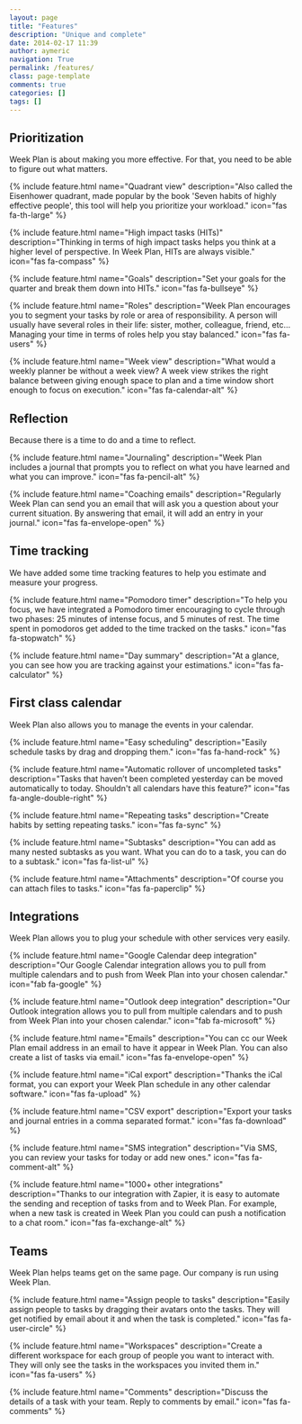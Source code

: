 ```yaml
---
layout: page
title: "Features"
description: "Unique and complete"
date: 2014-02-17 11:39
author: aymeric
navigation: True
permalink: /features/
class: page-template
comments: true
categories: []
tags: []
---
```


## Prioritization

Week Plan is about making you more effective. For that, you need to be able to figure out what matters.

{% include feature.html 
    name="Quadrant view" 
    description="Also called the Eisenhower quadrant, made popular by the book 'Seven habits of highly effective people', this tool will help you prioritize your workload." 
    icon="fas fa-th-large" 
%}

{% include feature.html 
    name="High impact tasks (HITs)" 
    description="Thinking in terms of high impact tasks helps you think at a higher level of perspective. In Week Plan, HITs are always visible." 
    icon="fas fa-compass" 
%}

{% include feature.html 
    name="Goals" 
    description="Set your goals for the quarter and break them down into HITs." 
    icon="fas fa-bullseye" 
%}

{% include feature.html 
    name="Roles" 
    description="Week Plan encourages you to segment your tasks by role or area of responsibility. A person will usually have several roles in their life: sister, mother, colleague, friend, etc… Managing your time in terms of roles help you stay balanced." 
    icon="fas fa-users" 
%}

{% include feature.html 
    name="Week view" 
    description="What would a weekly planner be without a week view? A week view strikes the right balance between giving enough space to plan and a time window short enough to focus on execution." 
    icon="fas fa-calendar-alt" 
%}

## Reflection
Because there is a time to do and a time to reflect.

{% include feature.html 
    name="Journaling" 
    description="Week Plan includes a journal that prompts you to reflect on what you have learned and what you can improve." 
    icon="fas fa-pencil-alt" 
%}

{% include feature.html 
    name="Coaching emails" 
    description="Regularly Week Plan can send you an email that will ask you a question about your current situation. By answering that email, it will add an entry in your journal." 
    icon="fas fa-envelope-open" 
%}

<!-- {% include feature.html 
    name="Analytics" 
    description="Week Plan has an analytics module that focuses on actionable metrics, rather than “vanity” metrics." 
    icon="fas fa-chart-pie" 
%} -->

## Time tracking
We have added some time tracking features to help you estimate and measure your progress.

{% include feature.html 
    name="Pomodoro timer" 
    description="To help you focus, we have integrated a Pomodoro timer encouraging to cycle through two phases: 25 minutes of intense focus, and 5 minutes of rest. The time spent in pomodoros get added to the time tracked on the tasks." 
    icon="fas fa-stopwatch" 
%}

{% include feature.html 
    name="Day summary" 
    description="At a glance, you can see how you are tracking against your estimations." 
    icon="fas fa-calculator" 
%}

## First class calendar
Week Plan also allows you to manage the events in your calendar.

{% include feature.html 
    name="Easy scheduling" 
    description="Easily schedule tasks by drag and dropping them." 
    icon="fas fa-hand-rock" 
%}

{% include feature.html 
    name="Automatic rollover of uncompleted tasks" 
    description="Tasks that haven’t been completed yesterday can be moved automatically to today. Shouldn't all calendars have this feature?" 
    icon="fas fa-angle-double-right" 
%}

{% include feature.html 
    name="Repeating tasks" 
    description="Create habits by setting repeating tasks." 
    icon="fas fa-sync" 
%}

{% include feature.html 
    name="Subtasks" 
    description="You can add as many nested subtasks as you want. What you can do to a task, you can do to a subtask." 
    icon="fas fa-list-ul" 
%}

{% include feature.html 
    name="Attachments" 
    description="Of course you can attach files to tasks." 
    icon="fas fa-paperclip" 
%}

## Integrations 

Week Plan allows you to plug your schedule with other services very easily.

{% include feature.html 
    name="Google Calendar deep integration" 
    description="Our Google Calendar integration allows you to pull from multiple calendars and to push from Week Plan into your chosen calendar." 
    icon="fab fa-google" 
%}

{% include feature.html 
    name="Outlook deep integration" 
    description="Our Outlook integration allows you to pull from multiple calendars and to push from Week Plan into your chosen calendar." 
    icon="fab fa-microsoft" 
%}

{% include feature.html 
    name="Emails" 
    description="You can cc our Week Plan email address in an email to have it appear in Week Plan. You can also create a list of tasks via email." 
    icon="fas fa-envelope-open" 
%}

{% include feature.html 
    name="iCal export" 
    description="Thanks the iCal format, you can export your Week Plan schedule in any other calendar software." 
    icon="fas fa-upload" 
%}

{% include feature.html 
    name="CSV export" 
    description="Export your tasks and journal entries in a comma separated format." 
    icon="fas fa-download" 
%}

{% include feature.html 
    name="SMS integration" 
    description="Via SMS, you can review your tasks for today or add new ones." 
    icon="fas fa-comment-alt" 
%}

{% include feature.html 
    name="1000+ other integrations" 
    description="Thanks to our integration with Zapier, it is easy to automate the sending and reception of tasks from and to Week Plan. For example, when a new task is created in Week Plan you could can push a notification to a chat room." 
    icon="fas fa-exchange-alt" 
%}

## Teams

Week Plan helps teams get on the same page. Our company is run using Week Plan.

{% include feature.html 
    name="Assign people to tasks" 
    description="Easily assign people to tasks by dragging their avatars onto the tasks. They will get notified by email about it and when the task is completed." 
    icon="fas fa-user-circle" 
%}

{% include feature.html 
    name="Workspaces" 
    description="Create a different workspace for each group of people you want to interact with. They will only see the tasks in the workspaces you invited them in." 
    icon="fas fa-users" 
%}

{% include feature.html 
    name="Comments" 
    description="Discuss the details of a task with your team. Reply to comments by email." 
    icon="fas fa-comments" 
%}

<!-- ## Personalization
You are more likely to stick with a tool if you make it your own. You can deeply customize your planner to your taste and preferences.

{% include feature.html 
    name="Handwritten fonts" 
    description="Add a paper planner feel by chosing a font that suits your style." 
    icon="fas fa-font" 
%}

{% include feature.html 
    name="Wallpapers" 
    description="Each workspace can use a gorgeous picture as wallpaper." 
    icon="fas fa-image" 
%}
 -->
